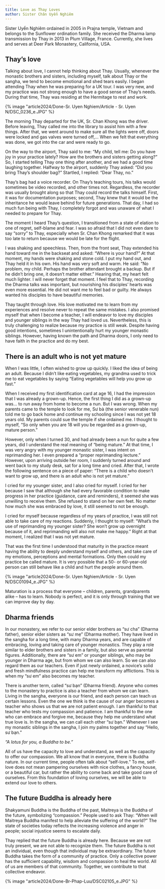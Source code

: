```yaml
---
title: Love as Thay Loves
author: Sister Chân Uyển Nghiêm
---
```


<p class="editors-preface">Sister Uyển Nghiêm ordained in 2005 in Prajna temple, Vietnam and belongs to the Sunflower ordination family. She received the Dharma lamp transmission by Thay in 2013 in Plum Village, France. Currently, she lives and serves at Deer Park Monastery, California, USA.</p>

## Thay’s love

Talking about love, I cannot help thinking about Thay. Usually, whenever the monastic brothers and sisters, including myself, talk about Thay or the sangha, we tend to become emotional and shed tears easily. I began attending Thay when he was preparing for a UK tour. I was very new, and my practice was not strong enough to have a good sense of Thay’s needs. During that time, Thay was residing at the Hermitage to rest and work.

{% image "article2024/Done-Sr. Uyen Nghiem/Article - Sr. Uyen N/DSC_0236_e.JPG" %}

The morning Thay departed for the UK, Sr. Chan Khong was the driver. Before leaving, Thay called me into the library to assist him with a few things. After that, we went around to make sure all the lights were off, doors were locked and gas valves were turned off,… When we felt that everything was done, we got into the car and were ready to go.

On the way to the airport, Thay said to me: “My child, tell me: Do you have joy in your practice lately? How are the brothers and sisters getting along?” So, I started telling Thay one thing after another, and we had a good time laughing together. Halfway to the airport, suddenly Thay asked: “Did you bring Thay’s shoulder bag?” Startled, I replied: “Dear Thay, no.”

Thay’s bag had a voice recorder. On Thay’s teaching tours, his talks would sometimes be video recorded, and other times not. Regardless, the recorder was usually brought along so that Thay could record the talks himself. First, it was for documentation purposes; second, Thay knew that it would be the inheritance he would leave behind for future generations. That day, I had so much fun being with Thay, I completely forgot and was unaware of what I needed to prepare for Thay.

The moment I heard Thay’s question, I transitioned from a state of elation to one of regret, self-blame and fear. I was so afraid that I did not even dare to say “sorry” to Thay, especially when Sr. Chan Khong remarked that it was too late to return because we would be late for the flight.

I was shaking and speechless. Then, from the front seat, Thay extended his hand toward me in the backseat and asked: “Where is your hand?” At that moment, my hands were shaking and stone cold. I put my hand out, and Thay held it in his own. His hand was very soft and warm. He said: “No problem, my child. Perhaps the brother attendant brought a backup. But if he didn’t bring one, it doesn’t matter either.” Hearing that, my heart felt much lighter. I will never forget that moment. I feel that to Thay, recording the Dharma talks was important, but nourishing his disciples’ hearts was even more essential. He did not want me to feel bad or guilty. He always wanted his disciples to have beautiful memories.

Thay taught through love. His love motivated me to learn from my experiences and resolve never to repeat the same mistakes. I also promised myself that when I become a teacher, I will endeavor to love my disciples and younger siblings in the way Thay had loved us. Nevertheless, this is truly challenging to realize because my practice is still weak. Despite having good intentions, sometimes I unintentionally hurt my younger monastic siblings. However, having known the path and Dharma doors, I only need to have faith in the practice and do my best.

## There is an adult who is not yet mature

When I was little, I often wished to grow up quickly. I liked the idea of being an adult. Because I didn’t like eating vegetables, my grandma used to trick me to eat vegetables by saying “Eating vegetables will help you grow up fast.”

When I received my first identification card at age 16, I had the impression that I was already a grown-up. Hence, the first thing I did as a grown-up was… to run away from home to become a nun. But I was wrong. When my parents came to the temple to look for me, Sư bà (the senior venerable nun) told me to go back home and continue my schooling since I was not yet 18 years old. My parents could sue the temple if she ordained me. I thought to myself, “So only when you are 18 will you be regarded as a grown-up, mature person.”

However, only when I turned 30, and had already been a nun for quite a few years, did I understand the real meaning of “being mature.” At that time, I was very angry with my younger monastic sister, I was intent on reprimanding her. I even prepared a “proper reprimanding lecture.” However, upon arriving outside her room, I suddenly turned around and went back to my study desk, sat for a long time and cried. After that, I wrote the following sentence on a piece of paper: “There is a child who doesn’t want to grow up, and there is an adult who is not yet mature.”

I cried for my younger sister, and I also cried for myself. I cried for her because I saw that although she had every favorable condition to make progress in her practice (guidance, care and reminders), it seemed she was unwilling to receive them. She refused to stand on her own feet. No matter how much she was embraced by love, it still seemed to not be enough.

I cried for myself because regardless of my years of practice, I was still not able to take care of my reactions. Suddenly, I thought to myself: “What’s the use of reprimanding my younger sister? She won’t grow up overnight because of it, and reprimanding will also not make me happy.” Right at that moment, I realized that I was not yet mature.

That was the first time I understood that maturity in the practice meant having the ability to deeply understand myself and others, and take care of my emotions, perceptions and mental formations. Only then could my practice be called mature. It is very possible that a 50- or 60-year-old person can still behave like a child and hurt the people around them.

{% image "article2024/Done-Sr. Uyen Nghiem/Article - Sr. Uyen N/DSC01094_e.JPG" %}

Maturation is a process that everyone – children, parents, grandparents alike – has to learn. Nobody is perfect, and it is only through training that we can improve day by day.

## Dharma friends

In our monastery, we refer to our senior elder brothers as “sư cha” (Dharma father), senior elder sisters as “sư mẹ” (Dharma mother). They have lived in the sangha for a long time, with many Dharma years, and are capable of embracing, loving and taking care of younger monastics. They play a role similar to elder brothers and sisters in a family, but also serve as parental figures. Additionally, there are “sư em” or younger siblings, who may be younger in Dharma age, but from whom we can also learn. So we can also regard them as our teachers. Even if just newly ordained, a novice’s solid and fresh mindfulness practice can help me transform my afflictions. This is when my “sư em” also becomes my teacher.

There is another term, called “sư bạn” (Dharma friend). Anyone who comes to the monastery to practice is also a teacher from whom we can learn. Living in the sangha, everyone is our friend, and each person can teach us certain lessons. Even the one we think is the cause of our anger becomes a teacher who shows us that we are not patient enough. I am thankful to that teacher who tests my compassion and patience. I am thankful to the one who can embrace and forgive me, because they help me understand what true love is. In the sangha, we can call each other “sư bạn.” Whenever I see my monastic siblings in the sangha, I join my palms together and say “Hello, sư bạn.”

*“A lotus for you, a Buddha to be.”*

All of us have the capacity to love and understand, as well as the capacity to offer our compassion. We all know that in everyone, there is Buddha nature. In our current time, people often talk about “self-love.” To me, self-love does not mean pampering ourselves with nice clothes, a fancy house, or a beautiful car, but rather the ability to come back and take good care of ourselves. From this foundation of loving ourselves, we will be able to extend our love to others.

## The future Buddha is already here

Shakyamuni Buddha is the Buddha of the past, Maitreya is the Buddha of the future, symbolizing “compassion.” People used to ask Thay: “When will Maitreya Buddha manifest to help alleviate the suffering of the world?” The state of societies today reflects the increasing violence and anger in people; social injustice seems to escalate daily.

Thay replied that the future Buddha is already here. Because we are not truly present, we are not able to recognize them. The future Buddha is not an individual, even though that individual may be extraordinary. The future Buddha takes the form of a community of practice. Only a collective power has the sufficient capability, wisdom and compassion to heal the world. All of us are members of that community. Together, we contribute to that collective endeavor.

<div class="article-end"></div>

{% image "article2024/Done-Br-Phap-Luu/DSC02105_e.JPG" %}
